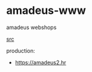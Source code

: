 # amadeus-www

amadeus webshops

[src](https://git.bdeak.net/amadeus-www/)

production:

- <https://amadeus2.hr>


